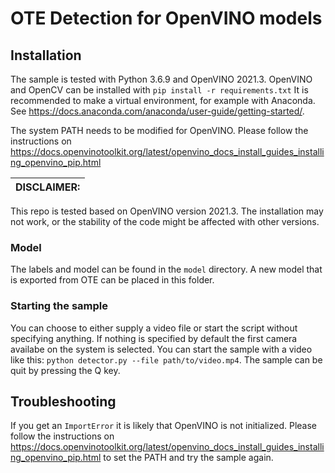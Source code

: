 # OTE Detection for OpenVINO models

## Installation

The sample is tested with Python 3.6.9 and OpenVINO 2021.3.
OpenVINO and OpenCV can be installed with `pip install -r requirements.txt`
It is recommended to make a virtual environment, for example with Anaconda. See https://docs.anaconda.com/anaconda/user-guide/getting-started/.

The system PATH needs to be modified for OpenVINO. Please follow the instructions on
https://docs.openvinotoolkit.org/latest/openvino_docs_install_guides_installing_openvino_pip.html

| DISCLAIMER: |
| ----------- |
This repo is tested based on OpenVINO version 2021.3. The installation may not work, or the stability of the code might be affected with other versions.

### Model
The labels and model can be found in the `model` directory. A new model that is exported from OTE can be placed in this folder.

### Starting the sample

You can choose to either supply a video file or start the script without specifying anything. If nothing is specified by default the first camera availabe on the system is selected.
You can start the sample with a video like this: `python detector.py --file path/to/video.mp4`. The sample can be quit by pressing the Q key.

## Troubleshooting

If you get an `ImportError` it is likely that OpenVINO is not initialized.
Please follow the instructions on
https://docs.openvinotoolkit.org/latest/openvino_docs_install_guides_installing_openvino_pip.html
to set the PATH and try the sample again.
